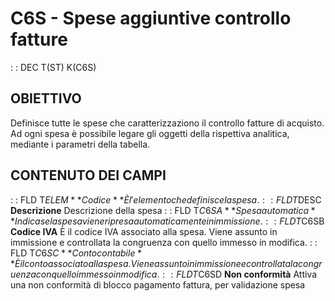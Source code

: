 # C6S - Spese aggiuntive controllo fatture
 :  : DEC T(ST) K(C6S)
## OBIETTIVO
Definisce tutte le spese che caratterizzaziono il controllo fatture di acquisto. Ad ogni spesa è possibile legare gli oggetti della rispettiva analitica, mediante i parametri della tabella.
## CONTENUTO DEI CAMPI
 :  : FLD T$ELEM **Codice**
È l'elemento che definisce la spesa.
 :  : FLD T$DESC **Descrizione**
Descrizione della spesa
 :  : FLD T$C6SA  **Spesa automatica**
Indica se la spesa viene ripresa automaticamente in immissione.
 :  : FLD T$C6SB  **Codice IVA**
È il codice IVA associato alla spesa. Viene assunto in immissione e controllata la congruenza con quello immesso in modifica.
 :  : FLD T$C6SC  **Conto contabile**
È il conto associato alla spesa. Viene assunto in immissione e controllata la congruenza con quello immesso in modifica.
 :  : FLD T$C6SD  **Non conformità**
Attiva una non conformità di blocco pagamento fattura, per validazione spesa

